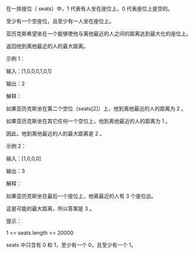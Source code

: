 在一排座位（ seats）中，1 代表有人坐在座位上，0 代表座位上是空的。

至少有一个空座位，且至少有一人坐在座位上。

亚历克斯希望坐在一个能够使他与离他最近的人之间的距离达到最大化的座位上。

返回他到离他最近的人的最大距离。

示例 1：

输入：[1,0,0,0,1,0,1]

输出：2

解释：

如果亚历克斯坐在第二个空位（seats[2]）上，他到离他最近的人的距离为 2 。

如果亚历克斯坐在其它任何一个空位上，他到离他最近的人的距离为 1 。

因此，他到离他最近的人的最大距离是 2 。 

示例 2：

输入：[1,0,0,0]

输出：3

解释： 

如果亚历克斯坐在最后一个座位上，他离最近的人有 3 个座位远。

这是可能的最大距离，所以答案是 3 。

提示：

1 <= seats.length <= 20000

seats 中只含有 0 和 1，至少有一个 0，且至少有一个 1。


